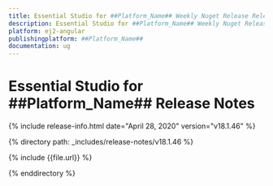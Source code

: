 ```yaml
---
title: Essential Studio for ##Platform_Name## Weekly Nuget Release Release Notes  
description: Essential Studio for ##Platform_Name## Weekly Nuget Release Release Notes  
platform: ej2-angular
publishingplatform: ##Platform_Name##
documentation: ug
---
```


# Essential Studio for  ##Platform_Name##  Release Notes  

{% include release-info.html date="April 28, 2020"   version="v18.1.46"  %} 

{% directory path: _includes/release-notes/v18.1.46 %}

{% include {{file.url}} %}

{% enddirectory %}
